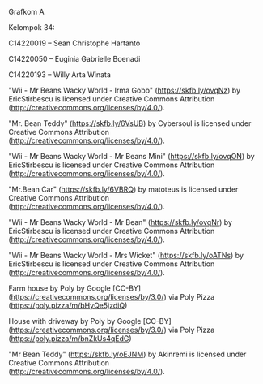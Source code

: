 Grafkom A

Kelompok 34:

C14220019 – Sean Christophe Hartanto

C14220050 – Euginia Gabrielle Boenadi

C14220193 – Willy Arta Winata

"Wii - Mr Beans Wacky World - Irma Gobb" (https://skfb.ly/ovqNz) by EricStirbescu is licensed under Creative Commons Attribution (http://creativecommons.org/licenses/by/4.0/).

"Mr. Bean Teddy" (https://skfb.ly/6VsUB) by Cybersoul is licensed under Creative Commons Attribution (http://creativecommons.org/licenses/by/4.0/).

"Wii - Mr Beans Wacky World - Mr Beans Mini" (https://skfb.ly/ovqON) by EricStirbescu is licensed under Creative Commons Attribution (http://creativecommons.org/licenses/by/4.0/).

"Mr.Bean Car" (https://skfb.ly/6VBRQ) by matoteus is licensed under Creative Commons Attribution (http://creativecommons.org/licenses/by/4.0/).

"Wii - Mr Beans Wacky World - Mr Bean" (https://skfb.ly/ovqNr) by EricStirbescu is licensed under Creative Commons Attribution (http://creativecommons.org/licenses/by/4.0/).

"Wii - Mr Beans Wacky World - Mrs Wicket" (https://skfb.ly/oATNs) by EricStirbescu is licensed under Creative Commons Attribution (http://creativecommons.org/licenses/by/4.0/).

Farm house by Poly by Google [CC-BY] (https://creativecommons.org/licenses/by/3.0/) via Poly Pizza (https://poly.pizza/m/bHyQe5jzdiQ)

House with driveway by Poly by Google [CC-BY] (https://creativecommons.org/licenses/by/3.0/) via Poly Pizza (https://poly.pizza/m/bnZkUs4qEdG)

"Mr Bean Teddy" (https://skfb.ly/oEJNM) by Akinremi is licensed under Creative Commons Attribution (http://creativecommons.org/licenses/by/4.0/).
